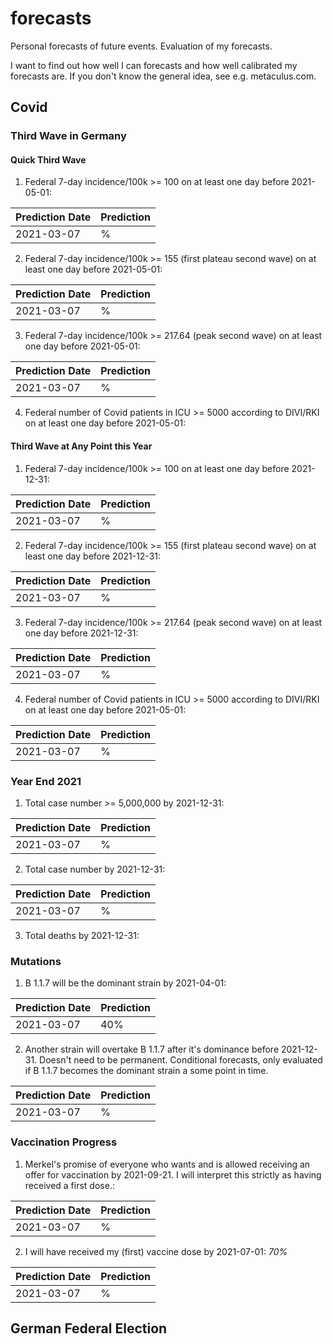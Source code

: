 # forecasts
Personal forecasts of future events. Evaluation of my forecasts. 

I want to find out how well I can forecasts and how well calibrated my forecasts are. If you don't know the general idea, see e.g. metaculus.com.
## Covid

### Third Wave in Germany

#### Quick Third Wave
1. Federal 7-day incidence/100k >= 100 on at least one day before 2021-05-01:

| Prediction Date | Prediction |
|---|---|
|  2021-03-07 | % |

2. Federal 7-day incidence/100k >= 155 (first plateau second wave) on at least one day before 2021-05-01:

| Prediction Date | Prediction |
|---|---|
|  2021-03-07 | % |

3. Federal 7-day incidence/100k >= 217.64 (peak second wave) on at least one day before 2021-05-01:

| Prediction Date | Prediction |
|---|---|
|  2021-03-07 | % |

4. Federal number of Covid patients in ICU >= 5000 according to DIVI/RKI on at least one day before 2021-05-01:

#### Third Wave at Any Point this Year
1. Federal 7-day incidence/100k >= 100 on at least one day before 2021-12-31:

| Prediction Date | Prediction |
|---|---|
|  2021-03-07 | % |

2. Federal 7-day incidence/100k >= 155 (first plateau second wave) on at least one day before 2021-12-31:

| Prediction Date | Prediction |
|---|---|
|  2021-03-07 | % |

3. Federal 7-day incidence/100k >= 217.64 (peak second wave) on at least one day before 2021-12-31:

| Prediction Date | Prediction |
|---|---|
|  2021-03-07 | % |

4. Federal number of Covid patients in ICU >= 5000 according to DIVI/RKI on at least one day before 2021-05-01:

| Prediction Date | Prediction |
|---|---|
|  2021-03-07 | % |

### Year End 2021
1. Total case number >= 5,000,000 by 2021-12-31:

| Prediction Date | Prediction |
|---|---|
|  2021-03-07 | % |

2. Total case number by 2021-12-31:

| Prediction Date | Prediction |
|---|---|
|  2021-03-07 | % |

3. Total deaths by 2021-12-31:

### Mutations

1. B 1.1.7 will be the dominant strain by 2021-04-01:

| Prediction Date | Prediction |
|---|---|
|  2021-03-07 | 40% |

2. Another strain will overtake B 1.1.7 after it's dominance before 2021-12-31. Doesn't need to be permanent. Conditional forecasts, only evaluated if B 1.1.7 becomes the dominant strain a some point in time.

| Prediction Date | Prediction |
|---|---|
|  2021-03-07 | % |

### Vaccination Progress

1. Merkel's promise of everyone who wants and is allowed receiving an offer for vaccination by 2021-09-21. I will  interpret this strictly as having received a first dose.:

| Prediction Date | Prediction |
|---|---|
|  2021-03-07 | % |

2. I will have received my (first) vaccine dose by 2021-07-01: *70%*

| Prediction Date | Prediction |
|---|---|
|  2021-03-07 | % |

## German Federal Election



